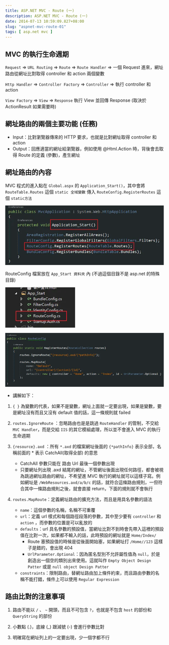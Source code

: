 ```yaml
---
title: ASP.NET MVC - Route (一)
description: ASP.NET MVC - Route (一)
date: 2014-07-13 10:59:09.827+08:00
slug: "aspnet-mvc-route-01"
tags: [ asp.net mvc ]
---
```


## MVC 的執行生命週期

`Request` => `URL Routing` => `Route` => `Route Handler` =>
一個 Request 進來，網址路由從網址比對取得 controller 和 action 兩個變數

`Http Handler` => `Controller Factory` => `Controller` =>
執行 controller 和 action

`View Factory` => `View` => `Response`
執行 View 並回傳 Response (取決於 ActionResult 如果需要時)

## 網址路由的兩個主要功能 (任務)

- Input：比對瀏覽器傳來的 HTTP 要求，也就是比對網址取得 controller 和 action
- Output：回應適當的網址給瀏覽器，例如使用 @Html.Action 時，背後會去取得 Route 的定義 (參數)，產生網址

## 網址路由的內容

MVC 程式的進入點在 `Global.aspx` 的 `Application_Start()`，其中會將 `RouteTable.Routes` 這個 `static 全域變數` 傳入 `RouteConfig.RegisterRoutes` 這個 `static方法`

![](./01.webp)

RouteConfig 檔案放在 `App_Start 資料夾` 內 (不過這個目錄不是 asp.net 的特殊目錄)

![](./02.webp)

![](./03.webp)

- 講解如下：

1. `{ }` 為變數的代表，如果不是變數，網址上面就一定要出現，如果是變數，要是網址沒有而且又沒有 default 值的話，這一條規則就 failed

2. `routes.IgnoreRoute` ：忽略路由也是是跳過 `RouteHandler` 的管制，不交給 `MVC Handler`，而是交給 `IIS` 的其它模組處理，所以並不會進入 MVC 的執行生命週期

3. `{resource}.axd` ：所有 `*.axd` 的檔案網址後面的 `{*pathInfo}` 表示全部，名稱前面的 * 表示 CatchAll(取得全部) 的意思
  
     - CatchAll 參數只能在 路由 Url 最後一個參數出現
     - 只要網址列出現 .axd 結尾的網址，不管網址後面出現任何路徑，都會被視為跳過網址路由的網址，不希望進 MVC 執行的網址就可以這樣子寫。例如網址是 `/WebResources.axd/a/b/c` 的話，就符合這條路由規則，一但符合其中一條路由規則之後，就會直接 return，下面的規則就不會執行

4. `routes.MapRoute`：定義網址路由的擴充方法，而且是用具名參數的語法

    - `name`：這個參數的名稱，名稱不可重覆
    - `url`：定義 url 樣式和每個路徑段落的參數，其中至少要有 `controller` 和 `action` ，而參數的位置是可以亂放的
    - `defaults`：url 具名參數的預設值，當網址比對不到時會先帶入這裡的預設值在比對一次，如果都不輸入的話，此時預設的網址就是  `Home/Index/`
       - Route 塞預設值的時候是從後面開始塞，如果網址打 `/Home//123` 這樣子是錯的，會出現 404
       - `UrlParameter.Optional`：因為匿名型別不允許屬性值為 `null`，於是創造出一個空的類別出來使用。這就叫作 `Empty Object Design Patter` 或是 `null object Design Patter`
    - `constraints`：限制路由，替網址路由加上條件約束，而且路由參數的名稱不能打錯，條件上可以使用 `Regular Expression`

## 路由比對的注意事項

1. 路由不能以 `/` 、 `~` 開頭，而且不可包含 `?`，也就是不包含 `host` 的部份和 `QueryString` 的部份

2. 小數點 (.)，底線 (_) 跟減號 (-) 會進行參數比對

3. 明確寫在網址列上的一定要出現，少一個字都不行